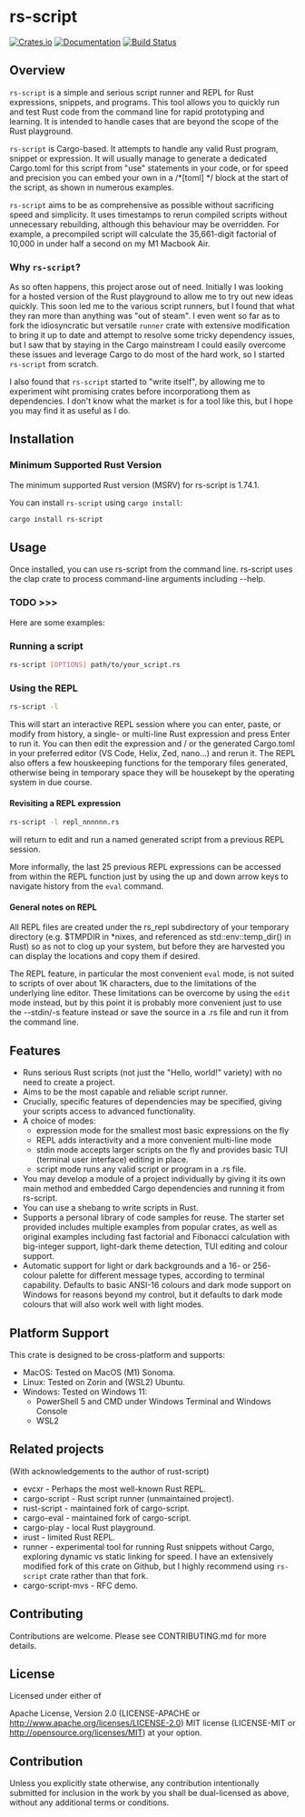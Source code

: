 # rs-script

[![Crates.io](https://img.shields.io/crates/v/rs-script.svg)](https://crates.io/crates/rs-script)
[![Documentation](https://docs.rs/rs-script/badge.svg)](https://docs.rs/\n)
[![Build Status](https://github.com/durbanlegend/rs-script/workflows/CI/badge.svg)](https://github.com/durbanlegend/rs-script/actions)

## Overview

`rs-script` is a simple and serious script runner and REPL for Rust expressions, snippets, and programs. This tool allows you to quickly run and test Rust code from the command line for rapid prototyping and learning. It is intended to handle cases that are beyond the scope of the Rust playground.

`rs-script` is Cargo-based. It attempts to handle any valid Rust program, snippet or expression. It will usually manage to generate a dedicated Cargo.toml for this script from "use" statements in your code, or for speed and precision you can embed your own in a /*[toml] */ block at the start of the script, as shown in numerous examples.

`rs-script` aims to be as comprehensive as possible without sacrificing speed and simplicity. It uses timestamps to rerun compiled scripts without unnecessary rebuilding, although this behaviour may be overridden. For example, a precompiled script will calculate the 35,661-digit factorial of 10,000 in under half a second on my M1 Macbook Air.

### Why `rs-script`?
As so often happens, this project arose out of need. Initially I was looking for a hosted version of the Rust playground to allow me to try out new ideas quickly. This soon led me to the various script runners, but I found that what they ran more than anything was "out of steam". I even went so far as to fork the idiosyncratic but versatile `runner` crate with extensive modification to bring it up to date and attempt to resolve some tricky dependency issues, but I saw that by staying in the Cargo mainstream I could easily overcome these issues and leverage Cargo to do most of the hard work, so I started `rs-script` from scratch.

I also found that `rs-script` started to "write itself", by allowing me to experiment wiht promising crates before incorporationg them as dependencies. I don't know what the market is for a tool like this, but I hope you may find it as useful as I do.

## Installation

### Minimum Supported Rust Version
The minimum supported Rust version (MSRV) for rs-script is 1.74.1.

You can install `rs-script` using `cargo install`:

```bash
cargo install rs-script
```

## Usage
Once installed, you can use rs-script from the command line. rs-script uses the clap crate to process command-line arguments including --help.

### TODO >>>
Here are some examples:

### Running a script
```bash
rs-script [OPTIONS] path/to/your_script.rs
```

### Using the REPL
```bash
rs-script -l
```
This will start an interactive REPL session where you can enter, paste, or modify from history, a single- or multi-line Rust expression and press Enter to run it. You can then edit the expression and / or the generated Cargo.toml in your preferred editor (VS Code, Helix, Zed, nano...) and rerun it. The REPL also offers a few houskeeping functions for the temporary files generated, otherwise being in temporary space they will be housekept by the operating system in due course.

#### Revisiting a REPL expression
```bash
rs-script -l repl_nnnnnn.rs
```
will return to edit and run a named generated script from a previous REPL session.

More informally, the last 25 previous REPL expressions can be accessed from within the REPL function just by using the up and down arrow keys to navigate history from the `eval` command.

#### General notes on REPL
All REPL files are created under the rs_repl subdirectory of your temporary directory (e.g. $TMPDIR in *nixes, and referenced as std::env::temp_dir() in Rust) so as not to clog up your system, but before they are harvested you can display the locations and copy them if desired.

The REPL feature, in particular the most convenient `eval` mode, is not suited to scripts of over about 1K characters, due to the limitations of the underlying line editor. These limitations can be overcome by using the `edit` mode instead, but by this point it is probably more convenient just to use the --stdin/-s feature instead or save the source in a .rs file and run it from the command line.

## Features
* Runs serious Rust scripts (not just the "Hello, world!" variety) with no need to create a project.
* Aims to be the most capable and reliable script runner.
* Crucially, specific features of dependencies may be specified, giving your scripts access to advanced functionality.
* A choice of modes:
    * expression mode for the smallest most basic expressions on the fly
    * REPL adds interactivity and a more convenient multi-line mode
    * stdin mode accepts larger scripts on the fly and provides basic TUI (terminal user interface) editing in place.
    * script mode runs any valid script or program in a .rs file.
* You may develop a module of a project individually by giving it its own main method and embedded Cargo dependencies and running it from rs-script.
* You can use a shebang to write scripts in Rust.
* Supports a personal library of code samples for reuse. The starter set provided includes multiple examples from popular crates, as well as original examples including fast factorial and Fibonacci calculation with big-integer support, light-dark theme detection, TUI editing and colour support.
* Automatic support for light or dark backgrounds and a 16- or 256- colour palette for different message types, according to terminal capability. Defaults to basic ANSI-16 colours and dark mode support on Windows for reasons beyond my control, but it defaults to dark mode colours that will also work well with light modes.

## Platform Support
This crate is designed to be cross-platform and supports:

* MacOS: Tested on MacOS (M1) Sonoma.
* Linux: Tested on Zorin and (WSL2) Ubuntu.
* Windows: Tested on Windows 11:
    - PowerShell 5 and CMD under Windows Terminal and Windows Console
    - WSL2

## Related projects

(With acknowledgements to the author of rust-script)

* evcxr - Perhaps the most well-known Rust REPL.
* cargo-script - Rust script runner (unmaintained project).
* rust-script - maintained fork of cargo-script.
* cargo-eval - maintained fork of cargo-script.
* cargo-play - local Rust playground.
* irust - limited Rust REPL.
* runner - experimental tool for running Rust snippets without Cargo, exploring dynamic vs static linking for speed. I have an extensively modified fork of this crate on Github, but I highly recommend using `rs-script` crate rather than that fork.
* cargo-script-mvs - RFC demo.

## Contributing

Contributions are welcome. Please see CONTRIBUTING.md for more details.

## License

Licensed under either of

Apache License, Version 2.0 (LICENSE-APACHE or http://www.apache.org/licenses/LICENSE-2.0)
MIT license (LICENSE-MIT or http://opensource.org/licenses/MIT)
at your option.

## Contribution
Unless you explicitly state otherwise, any contribution intentionally submitted for inclusion in the work by you shall be dual-licensed as above, without any additional terms or conditions.
